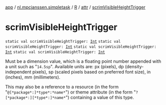 [app](../../../index.md) / [nl.mpcjanssen.simpletask](../../index.md) / [R](../index.md) / [attr](index.md) / [scrimVisibleHeightTrigger](.)

# scrimVisibleHeightTrigger

`static val scrimVisibleHeightTrigger: `[`Int`](https://kotlinlang.org/api/latest/jvm/stdlib/kotlin/-int/index.html)
`static val scrimVisibleHeightTrigger: `[`Int`](https://kotlinlang.org/api/latest/jvm/stdlib/kotlin/-int/index.html)
`static val scrimVisibleHeightTrigger: `[`Int`](https://kotlinlang.org/api/latest/jvm/stdlib/kotlin/-int/index.html)
`static val scrimVisibleHeightTrigger: `[`Int`](https://kotlinlang.org/api/latest/jvm/stdlib/kotlin/-int/index.html)

Must be a dimension value, which is a floating point number appended with a unit such as "`14.5sp`". Available units are: px (pixels), dp (density-independent pixels), sp (scaled pixels based on preferred font size), in (inches), mm (millimeters).

This may also be a reference to a resource (in the form "`@[*package*:]*type*:*name*`") or theme attribute (in the form "`?[*package*:][*type*:]*name*`") containing a value of this type.

